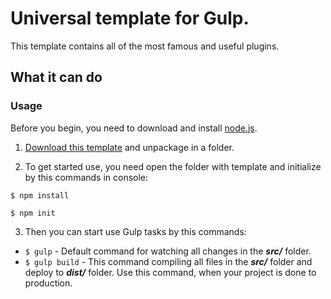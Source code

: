 # Universal template for Gulp.
This template contains all of the most famous and useful plugins. 

## What it can do

### Usage
Before you begin, you need to download and install [node.js](https://nodejs.org/).

1. [Download this template]() and unpackage in a folder.

2. To get started use, you need open the folder with template and initialize by this commands in console:
 ```
 $ npm install
 ```
 ```
 $ npm init
 ```
3. Then you can start use Gulp tasks by this commands:

 * `$ gulp` - Default command for watching all changes in the ***src/*** folder. 
 * `$ gulp build` - This command compiling all files in the ***src/*** folder and deploy to ***dist/*** folder. Use this command, when your project is done to production.
